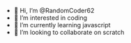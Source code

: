 - 👋 Hi, I’m @RandomCoder62
- 👀 I’m interested in coding
- 🌱 I’m currently learning javascript
- 💞️ I’m looking to collaborate on scratch
<!---
RandomCoder62/RandomCoder62 is a ✨ special ✨ repository because its `README.md` (this file) appears on your GitHub profile.
You can click the Preview link to take a look at your changes.
--->
